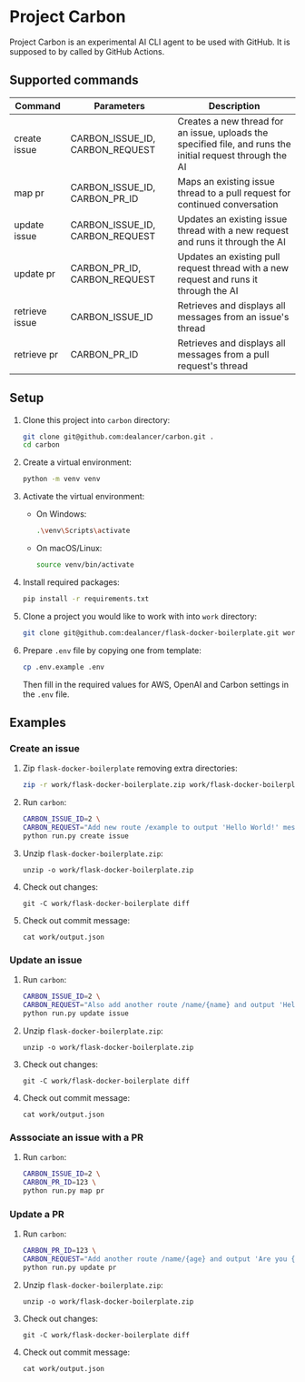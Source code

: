 # Project Carbon

Project Carbon is an experimental AI CLI agent to be used with GitHub. It is supposed to by called by GitHub Actions.

## Supported commands

| Command | Parameters | Description |
|---------|------------|-------------|
| create issue | CARBON_ISSUE_ID, CARBON_REQUEST | Creates a new thread for an issue, uploads the specified file, and runs the initial request through the AI |
| map pr | CARBON_ISSUE_ID, CARBON_PR_ID | Maps an existing issue thread to a pull request for continued conversation |
| update issue | CARBON_ISSUE_ID, CARBON_REQUEST | Updates an existing issue thread with a new request and runs it through the AI |
| update pr | CARBON_PR_ID, CARBON_REQUEST | Updates an existing pull request thread with a new request and runs it through the AI |
| retrieve issue | CARBON_ISSUE_ID | Retrieves and displays all messages from an issue's thread |
| retrieve pr | CARBON_PR_ID | Retrieves and displays all messages from a pull request's thread |


## Setup

1. Clone this project into `carbon` directory:
   ```bash
   git clone git@github.com:dealancer/carbon.git .
   cd carbon
   ```

2. Create a virtual environment:
   ```bash
   python -m venv venv
   ```

3. Activate the virtual environment:
   - On Windows:
     ```bash
     .\venv\Scripts\activate
     ```
   - On macOS/Linux:
     ```bash
     source venv/bin/activate
     ```

4. Install required packages:
   ```bash
   pip install -r requirements.txt
   ```

5. Clone a project you would like to work with into `work` directory:
   ```bash
   git clone git@github.com:dealancer/flask-docker-boilerplate.git work/flask-docker-boilerplate
   ```

6. Prepare `.env` file by copying one from template:
   ```bash
   cp .env.example .env
   ```
   Then fill in the required values for AWS, OpenAI and Carbon settings in the `.env` file.

## Examples

### Create an issue

1. Zip `flask-docker-boilerplate` removing extra directories:
   ```bash
   zip -r work/flask-docker-boilerplate.zip work/flask-docker-boilerplate -x '*.git*' -x '*__pycache__*'
   ```

2. Run `carbon`:
   ```bash
   CARBON_ISSUE_ID=2 \
   CARBON_REQUEST="Add new route /example to output 'Hello World!' message." \
   python run.py create issue
   ```

3. Unzip `flask-docker-boilerplate.zip`:
   ```
   unzip -o work/flask-docker-boilerplate.zip
   ```

4. Check out changes:
   ```
   git -C work/flask-docker-boilerplate diff
   ```

5. Check out commit message:
   ```
   cat work/output.json
   ```

### Update an issue

1. Run `carbon`:
   ```bash
   CARBON_ISSUE_ID=2 \
   CARBON_REQUEST="Also add another route /name/{name} and output 'Hello {name}!'. Keep in mind that {name} is a parameter." \
   python run.py update issue
   ```

2. Unzip `flask-docker-boilerplate.zip`:
   ```
   unzip -o work/flask-docker-boilerplate.zip
   ```

3. Check out changes:
   ```
   git -C work/flask-docker-boilerplate diff
   ```

4. Check out commit message:
   ```
   cat work/output.json
   ```

### Asssociate an issue with a PR

1. Run `carbon`:
   ```bash
   CARBON_ISSUE_ID=2 \
   CARBON_PR_ID=123 \
   python run.py map pr
   ```

###  Update a PR

1. Run `carbon`:
   ```bash
   CARBON_PR_ID=123 \
   CARBON_REQUEST="Add another route /name/{age} and output 'Are you {age} years old?'. Keep in mind that {age} is a parameter." \
   python run.py update pr
   ```

2. Unzip `flask-docker-boilerplate.zip`:
   ```
   unzip -o work/flask-docker-boilerplate.zip
   ```

3. Check out changes:
   ```
   git -C work/flask-docker-boilerplate diff
   ```

4. Check out commit message:
   ```
   cat work/output.json
   ```
